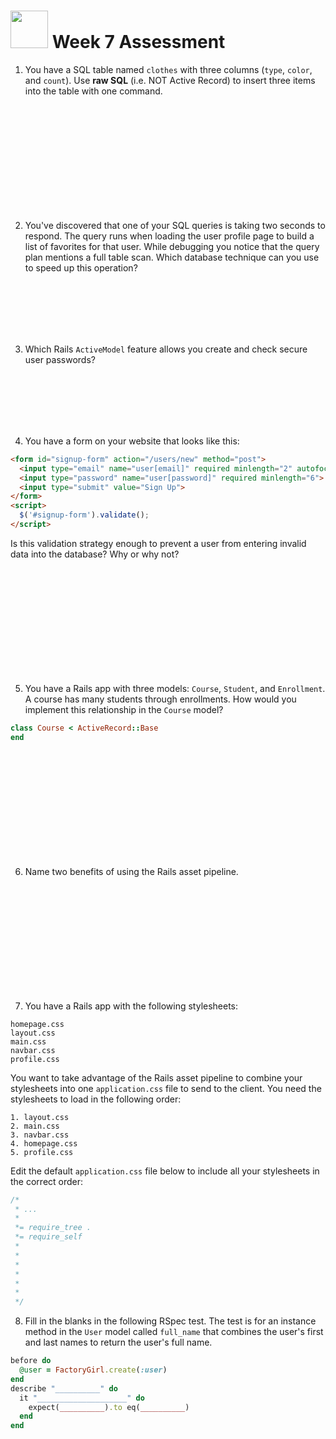 # <img src="https://cloud.githubusercontent.com/assets/7833470/10899314/63829980-8188-11e5-8cdd-4ded5bcb6e36.png" height="60"> Week 7 Assessment

1. You have a SQL table named `clothes` with three columns (`type`, `color`, and `count`). Use **raw SQL** (i.e. NOT Active Record) to insert three items into the table with one command.

  <br>
  <br>
  <br>
  <br>
  <br>
  <br>
  <br>
  <br>
  <br>
  <br>

2. You've discovered that one of your SQL queries is taking two seconds to respond. The query runs when loading the user profile page to build a list of favorites for that user. While debugging you notice that the query plan mentions a full table scan. Which database technique can you use to speed up this operation?

  <br>
  <br>
  <br>
  <br>
  <br>

3. Which Rails `ActiveModel` feature allows you create and check secure user passwords?

  <br>
  <br>
  <br>
  <br>
  <br>

4. You have a form on your website that looks like this:

  ```html
  <form id="signup-form" action="/users/new" method="post">
    <input type="email" name="user[email]" required minlength="2" autofocus>
    <input type="password" name="user[password]" required minlength="6">
    <input type="submit" value="Sign Up">
  </form>
  <script>
    $('#signup-form').validate();
  </script>
  ```

  Is this validation strategy enough to prevent a user from entering invalid data into the database? Why or why not?

  <br>
  <br>
  <br>
  <br>
  <br>
  <br>
  <br>
  <br>
  <br>
  <br>

5. You have a Rails app with three models: `Course`, `Student`, and `Enrollment`. A course has many students through enrollments. How would you implement this relationship in the `Course` model?

  ```ruby
  class Course < ActiveRecord::Base
  end
  ```

  <br>
  <br>
  <br>
  <br>
  <br>
  <br>
  <br>
  <br>
  <br>
  <br>

6. Name two benefits of using the Rails asset pipeline.

  <br>
  <br>
  <br>
  <br>
  <br>
  <br>
  <br>
  <br>
  <br>
  <br>

7. You have a Rails app with the following stylesheets:

  ```
  homepage.css
  layout.css
  main.css
  navbar.css
  profile.css
  ```

  You want to take advantage of the Rails asset pipeline to combine your stylesheets into one `application.css` file to send to the client. You need the stylesheets to load in the following order:

  ```
  1. layout.css
  2. main.css
  3. navbar.css
  4. homepage.css
  5. profile.css
  ```

  Edit the default `application.css` file below to include all your stylesheets in the correct order:

  ```css
  /*
   * ...
   *
   *= require_tree .
   *= require_self
   *
   *
   *
   *
   *
   *
   */
  ```

8. Fill in the blanks in the following RSpec test. The test is for an instance method in the `User` model called `full_name` that combines the user's first and last names to return the user's full name.

  ```ruby
  before do
    @user = FactoryGirl.create(:user)
  end
  describe "__________" do
    it "____________________" do
      expect(__________).to eq(__________)
    end
  end
  ```

  <br>
  <br>
  <br>
  <br>
  <br>
  <br>
  <br>
  <br>
  <br>
  <br>
